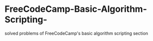 # FreeCodeCamp-Basic-Algorithm-Scripting-
solved problems of FreeCodeCamp's basic algorithm scripting section
